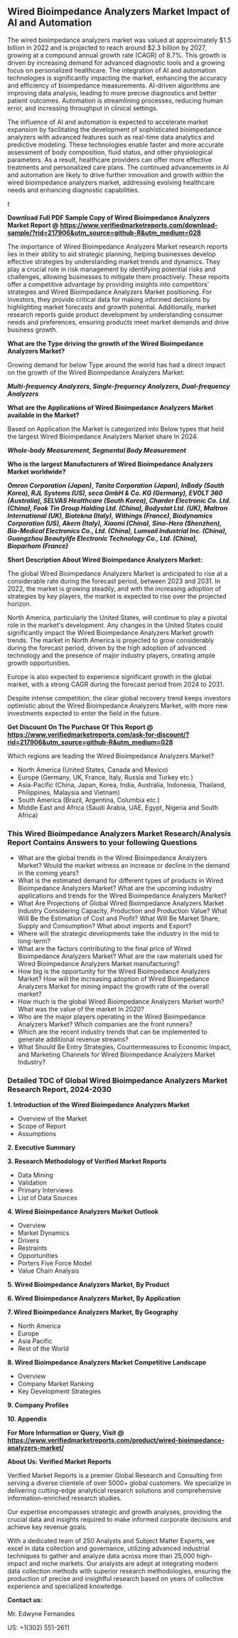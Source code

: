 <h2>Wired Bioimpedance Analyzers Market Impact of AI and Automation</h2><p>The wired bioimpedance analyzers market was valued at approximately $1.5 billion in 2022 and is projected to reach around $2.3 billion by 2027, growing at a compound annual growth rate (CAGR) of 8.7%. This growth is driven by increasing demand for advanced diagnostic tools and a growing focus on personalized healthcare. The integration of AI and automation technologies is significantly impacting the market, enhancing the accuracy and efficiency of bioimpedance measurements. AI-driven algorithms are improving data analysis, leading to more precise diagnostics and better patient outcomes. Automation is streamlining processes, reducing human error, and increasing throughput in clinical settings.</p><p>The influence of AI and automation is expected to accelerate market expansion by facilitating the development of sophisticated bioimpedance analyzers with advanced features such as real-time data analytics and predictive modeling. These technologies enable faster and more accurate assessment of body composition, fluid status, and other physiological parameters. As a result, healthcare providers can offer more effective treatments and personalized care plans. The continued advancements in AI and automation are likely to drive further innovation and growth within the wired bioimpedance analyzers market, addressing evolving healthcare needs and enhancing diagnostic capabilities.</p>t</p><p id="" class=""><strong>Download Full PDF Sample Copy of Wired Bioimpedance Analyzers Market Report @ <a href="https://www.verifiedmarketreports.com/download-sample/?rid=217906&utm_source=github-R&utm_medium=028" target="_blank">https://www.verifiedmarketreports.com/download-sample/?rid=217906&utm_source=github-R&utm_medium=028</a></strong></p><p>The importance of&nbsp;Wired Bioimpedance Analyzers Market research reports lies in their ability to aid strategic planning, helping businesses develop effective strategies by understanding market trends and dynamics. They play a crucial role in risk management by identifying potential risks and challenges, allowing businesses to mitigate them proactively. These reports offer a competitive advantage by providing insights into competitors' strategies and Wired Bioimpedance Analyzers Market positioning. For investors, they provide critical data for making informed decisions by highlighting market forecasts and growth potential. Additionally, market research reports guide product development by understanding consumer needs and preferences, ensuring products meet market demands and drive business growth.</p><p><strong>What are the&nbsp;Type driving the growth of the Wired Bioimpedance Analyzers Market?</strong></p><p id="" class="">Growing demand for below Type around the world has had a direct impact on the growth of the Wired Bioimpedance Analyzers Market:</p><em><strong>Multi-frequency Analyzers, Single-frequency Analyzers, Dual-frequency Analyzers</strong></em></p><strong>What are the&nbsp;Applications&nbsp;of Wired Bioimpedance Analyzers Market available in the Market?</strong></p><p id="" class="">Based on Application the Market is categorized into Below types that held the largest Wired Bioimpedance Analyzers Market share In 2024.</p><em><strong>Whole-body Measurement, Segmental Body Measurement</strong></em></p><strong>Who is the largest Manufacturers of Wired Bioimpedance Analyzers Market worldwide?</strong></p><p><em><strong>Omron Corporation (Japan), Tanita Corporation (Japan), InBody (South Korea), RJL Systems (US), seca GmbH & Co. KG (Germany), EVOLT 360 (Australia), SELVAS Healthcare (South Korea), Charder Electronic Co. Ltd. (China), Fook Tin Group Holding Ltd. (China), Bodystat Ltd. (UK), Maltron International (UK), Biotekna (Italy), Withings (France), Biodynamics Corporation (US), Akern (Italy), Xiaomi (China), Sino-Hero (Shenzhen), Bio-Medical Electronics Co., Ltd. (China), Lumsail Industrial Inc. (China), Guangzhou Beautylife Electronic Technology Co., Ltd. (China), Bioparhom (France)</strong></em></p><p id="" class=""><strong>Short Description About Wired Bioimpedance Analyzers Market:</strong></p><p>The global Wired Bioimpedance Analyzers Market is anticipated to rise at a considerable rate during the forecast period, between 2023 and 2031. In 2022, the market is growing steadily, and with the increasing adoption of strategies by key players, the market is expected to rise over the projected horizon.</p><p>North America, particularly the United States, will continue to play a pivotal role in the market's development. Any changes in the United States could significantly impact the Wired Bioimpedance Analyzers Market growth trends. The market in North America is projected to grow considerably during the forecast period, driven by the high adoption of advanced technology and the presence of major industry players, creating ample growth opportunities.</p><p>Europe is also expected to experience significant growth in the global market, with a strong CAGR during the forecast period from 2024 to 2031.</p><p>Despite intense competition, the clear global recovery trend keeps investors optimistic about the Wired Bioimpedance Analyzers Market, with more new investments expected to enter the field in the future.</p><p id="" class=""><strong>Get Discount On The Purchase Of This Report @ <a href="https://www.verifiedmarketreports.com/ask-for-discount/?rid=217906&utm_source=github-R&utm_medium=028" target="_blank">https://www.verifiedmarketreports.com/ask-for-discount/?rid=217906&utm_source=github-R&utm_medium=028</a></strong></p>Which regions are leading the Wired Bioimpedance Analyzers Market?</p><ul><li>North America (United States, Canada and Mexico)</li><li>Europe (Germany, UK, France, Italy, Russia and Turkey etc.)</li><li>Asia-Pacific (China, Japan, Korea, India, Australia, Indonesia, Thailand, Philippines, Malaysia and Vietnam)</li><li>South America (Brazil, Argentina, Columbia etc.)</li><li>Middle East and Africa (Saudi Arabia, UAE, Egypt, Nigeria and South Africa)</li></ul><h3 id="" class="">This Wired Bioimpedance Analyzers Market Research/Analysis Report Contains Answers to your following Questions</h3><ul><li>What are the global trends in the Wired Bioimpedance Analyzers Market? Would the market witness an increase or decline in the demand in the coming years?</li><li>What is the estimated demand for different types of products in Wired Bioimpedance Analyzers Market? What are the upcoming industry applications and trends for the Wired Bioimpedance Analyzers Market?</li><li>What Are Projections of Global Wired Bioimpedance Analyzers Market Industry Considering Capacity, Production and Production Value? What Will Be the Estimation of Cost and Profit? What Will Be Market Share, Supply and Consumption? What about imports and Export?</li><li>Where will the strategic developments take the industry in the mid to long-term?</li><li>What are the factors contributing to the final price of Wired Bioimpedance Analyzers Market? What are the raw materials used for Wired Bioimpedance Analyzers Market manufacturing?</li><li>How big is the opportunity for the Wired Bioimpedance Analyzers Market? How will the increasing adoption of Wired Bioimpedance Analyzers Market for mining impact the growth rate of the overall market?</li><li>How much is the global Wired Bioimpedance Analyzers Market worth? What was the value of the market In 2020?</li><li>Who are the major players operating in the Wired Bioimpedance Analyzers Market? Which companies are the front runners?</li><li>Which are the recent industry trends that can be implemented to generate additional revenue streams?</li><li>What Should Be Entry Strategies, Countermeasures to Economic Impact, and Marketing Channels for Wired Bioimpedance Analyzers Market Industry?</li></ul><h3 id="" class="">Detailed TOC of Global Wired Bioimpedance Analyzers Market Research Report, 2024-2030</h3><p id="" class=""><strong>1. Introduction of the Wired Bioimpedance Analyzers Market</strong></p><ul><li>Overview of the Market</li><li>Scope of Report</li><li>Assumptions</li></ul><p id="" class=""><strong>2. Executive Summary</strong></p><p id="" class=""><strong>3. Research Methodology of Verified Market Reports</strong></p><ul><li>Data Mining</li><li>Validation</li><li>Primary Interviews</li><li>List of Data Sources</li></ul><p id="" class=""><strong>4. Wired Bioimpedance Analyzers Market Outlook</strong></p><ul><li>Overview</li><li>Market Dynamics</li><li>Drivers</li><li>Restraints</li><li>Opportunities</li><li>Porters Five Force Model</li><li>Value Chain Analysis</li></ul><p id="" class=""><strong>5. Wired Bioimpedance Analyzers Market, By Product</strong></p><p id="" class=""><strong>6. Wired Bioimpedance Analyzers Market, By Application</strong></p><p id="" class=""><strong>7. Wired Bioimpedance Analyzers Market, By Geography</strong></p><ul><li>North America</li><li>Europe</li><li>Asia Pacific</li><li>Rest of the World</li></ul><p id="" class=""><strong>8. Wired Bioimpedance Analyzers Market Competitive Landscape</strong></p><ul><li>Overview</li><li>Company Market Ranking</li><li>Key Development Strategies</li></ul><p id="" class=""><strong>9. Company Profiles</strong></p><p id="" class=""><strong>10. Appendix</strong></p><p id="" class=""><strong>For More Information or Query, Visit @ <a href="https://www.verifiedmarketreports.com/product/wired-bioimpedance-analyzers-market/" target="_blank">https://www.verifiedmarketreports.com/product/wired-bioimpedance-analyzers-market/</a></strong></p><p id="" class=""><strong>About Us: Verified Market Reports</strong></p><p id="" class="">Verified Market Reports is a premier Global Research and Consulting firm serving a diverse clientele of over 5000+ global customers. We specialize in delivering cutting-edge analytical research solutions and comprehensive information-enriched research studies.</p><p id="" class="">Our expertise encompasses strategic and growth analyses, providing the crucial data and insights required to make informed corporate decisions and achieve key revenue goals.</p><p id="" class="">With a dedicated team of 250 Analysts and Subject Matter Experts, we excel in data collection and governance, utilizing advanced industrial techniques to gather and analyze data across more than 25,000 high-impact and niche markets. Our analysts are adept at integrating modern data collection methods with superior research methodologies, ensuring the production of precise and insightful research based on years of collective experience and specialized knowledge.</p><p id="" class=""><strong>Contact us:</strong></p><p id="" class="">Mr. Edwyne Fernandes</p><p id="" class="">US: +1(302) 551-2611</p>